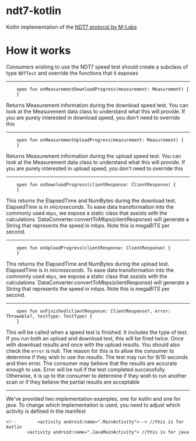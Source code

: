 # ndt7-kotlin

Kotlin implementation of the [NDT7 protocol by M-Labs](https://github.com/m-lab/ndt-server/blob/master/spec/ndt7-protocol.md)


# How it works

Consumers wishing to use the NDT7 speed test should create a subclass of type `NDTTest` and override the functions that it exposes

--------------------------------------------------------------------------------------------------------------------------------------------------------

```
    open fun onMeasurementDownloadProgress(measurement: Measurement) {
    }
```
Returns Measurement information during the download speed test. You can look at the Measurement data class to understand what this will provide. If you are purely interested in download speed, you don't need to override this



--------------------------------------------------------------------------------------------------------------------------------------------------------

```
    open fun onMeasurementUploadProgress(measurement: Measurement) {
    }
```
Returns Measurement information during the upload speed test. You can look at the Measurement data class to understand what this will provide. If you are purely interested in upload speed, you don't need to override this

   
   
   --------------------------------------------------------------------------------------------------------------------------------------------------------

```
    open fun onDownloadProgress(clientResponse: ClientResponse) {
    }
```
This returns the ElapsedTime and NumBytes during the download test. ElapsedTime is in *microseconds*. 
To ease data transformation into the commonly used `mbps`, we expose a static class that assists with the calculations
`DataConverter.convertToMbps(clientResponse) will generate a String that represents the speed in mbps. Note this is mega*BITS* per second.



--------------------------------------------------------------------------------------------------------------------------------------------------------

```
    open fun onUploadProgress(clientResponse: ClientResponse) {
    }
```
This returns the ElapsedTime and NumBytes during the upload test. ElapsedTime is in *microseconds*. 
To ease data transformation into the commonly used `mbps`, we expose a static class that assists with the calculations
`DataConverter.convertToMbps(clientResponse) will generate a String that represents the speed in mbps. Note this is mega*BITS* per second.

--------------------------------------------------------------------------------------------------------------------------------------------------------



```
    open fun onFinished(clientResponse: ClientResponse?, error: Throwable?, testType: TestType) {
    }
```
This will be called when a speed test is finished. It includes the type of test. If you run both an upload and download test, this will be fired twice. Once with download results and once with the upload results.
You should also check the `error` is null. The reason for this is to allow the consumer to determine if they wish to use the results. The test may run for 9/10 seconds and then error. The consumer may believe that the results are accurate enough to use. Error will be null if the test completed successfully. Otherwise, it is up to the consumer to determine if they wish to run another scan or if they believe the partial results are acceptable
  
--------------------------------------------------------------------------------------------------------------------------------------------------------

    
We've provided two implementation examples, one for kotlin and one for java. To change which implementation is used, you need to adjust which activity is defined in the manifest

```
<!--        <activity android:name=".MainActivity">--> //this is for kotlin
        <activity android:name=".JavaMainActivity"> //this is for java
        
```
    
